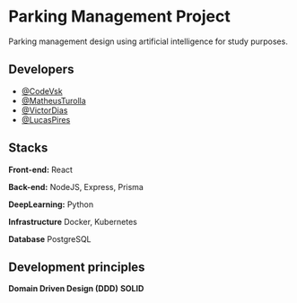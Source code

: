 # Parking Management Project

Parking management design using artificial intelligence for study purposes.

## Developers

- [@CodeVsk](https://www.github.com/codevsk)
- [@MatheusTurolla](https://www.github.com/matheusturolla)
- [@VictorDias](https://www.github.com/victorlirio)
- [@LucasPires](https://www.github.com/nytyshyguy)

## Stacks

**Front-end:** React

**Back-end:** NodeJS, Express, Prisma

**DeepLearning:** Python

**Infrastructure** Docker, Kubernetes

**Database** PostgreSQL

## Development principles

**Domain Driven Design (DDD)**
**SOLID**
